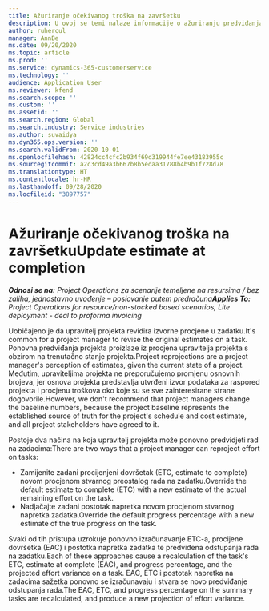 ```yaml
---
title: Ažuriranje očekivanog troška na završetku
description: U ovoj se temi nalaze informacije o ažuriranju predviđanja rada na projektu.
author: ruhercul
manager: AnnBe
ms.date: 09/20/2020
ms.topic: article
ms.prod: ''
ms.service: dynamics-365-customerservice
ms.technology: ''
audience: Application User
ms.reviewer: kfend
ms.search.scope: ''
ms.custom: ''
ms.assetid: ''
ms.search.region: Global
ms.search.industry: Service industries
ms.author: suvaidya
ms.dyn365.ops.version: ''
ms.search.validFrom: 2020-10-01
ms.openlocfilehash: 42824cc4cfc2b934f69d319944fe7ee43183955c
ms.sourcegitcommit: a2c3cd49a3b667b8b5edaa31788b4b9b1f728d78
ms.translationtype: HT
ms.contentlocale: hr-HR
ms.lasthandoff: 09/28/2020
ms.locfileid: "3897757"
---
```

# <a name="update-estimate-at-completion"></a><span data-ttu-id="fb7f0-103">Ažuriranje očekivanog troška na završetku</span><span class="sxs-lookup"><span data-stu-id="fb7f0-103">Update estimate at completion</span></span>

<span data-ttu-id="fb7f0-104">_**Odnosi se na:** Project Operations za scenarije temeljene na resursima / bez zaliha, jednostavno uvođenje – poslovanje putem predračuna_</span><span class="sxs-lookup"><span data-stu-id="fb7f0-104">_**Applies To:** Project Operations for resource/non-stocked based scenarios, Lite deployment - deal to proforma invoicing_</span></span>

<span data-ttu-id="fb7f0-105">Uobičajeno je da upravitelj projekta revidira izvorne procjene u zadatku.</span><span class="sxs-lookup"><span data-stu-id="fb7f0-105">It's common for a project manager to revise the original estimates on a task.</span></span> <span data-ttu-id="fb7f0-106">Ponovna predviđanja projekta proizlaze iz procjena upravitelja projekta s obzirom na trenutačno stanje projekta.</span><span class="sxs-lookup"><span data-stu-id="fb7f0-106">Project reprojections are a project manager's perception of estimates, given the current state of a project.</span></span> <span data-ttu-id="fb7f0-107">Međutim, upraviteljima projekta ne preporučujemo promjenu osnovnih brojeva, jer osnova projekta predstavlja utvrđeni izvor podataka za raspored projekta i procjenu troškova oko koje su se sve zainteresirane strane dogovorile.</span><span class="sxs-lookup"><span data-stu-id="fb7f0-107">However, we don't recommend that project managers change the baseline numbers, because the project baseline represents the established source of truth for the project's schedule and cost estimate, and all project stakeholders have agreed to it.</span></span>

<span data-ttu-id="fb7f0-108">Postoje dva načina na koja upravitelj projekta može ponovno predvidjeti rad na zadacima:</span><span class="sxs-lookup"><span data-stu-id="fb7f0-108">There are two ways that a project manager can reproject effort on tasks:</span></span>

- <span data-ttu-id="fb7f0-109">Zamijenite zadani procijenjeni dovršetak (ETC, estimate to complete) novom procjenom stvarnog preostalog rada na zadatku.</span><span class="sxs-lookup"><span data-stu-id="fb7f0-109">Override the default estimate to complete (ETC) with a new estimate of the actual remaining effort on the task.</span></span> 
- <span data-ttu-id="fb7f0-110">Nadjačajte zadani postotak napretka novom procjenom stvarnog napretka zadatka.</span><span class="sxs-lookup"><span data-stu-id="fb7f0-110">Override the default progress percentage with a new estimate of the true progress on the task.</span></span>

<span data-ttu-id="fb7f0-111">Svaki od tih pristupa uzrokuje ponovno izračunavanje ETC-a, procijene dovršetka (EAC) i postotka napretka zadatka te predviđena odstupanja rada na zadatku.</span><span class="sxs-lookup"><span data-stu-id="fb7f0-111">Each of these approaches cause a recalculation of the task's ETC, estimate at complete (EAC), and progress percentage, and the projected effort variance on a task.</span></span> <span data-ttu-id="fb7f0-112">EAC, ETC i postotak napretka na zadacima sažetka ponovno se izračunavaju i stvara se novo predviđanje odstupanja rada.</span><span class="sxs-lookup"><span data-stu-id="fb7f0-112">The EAC, ETC, and progress percentage on the summary tasks are recalculated, and produce a new projection of effort variance.</span></span>
